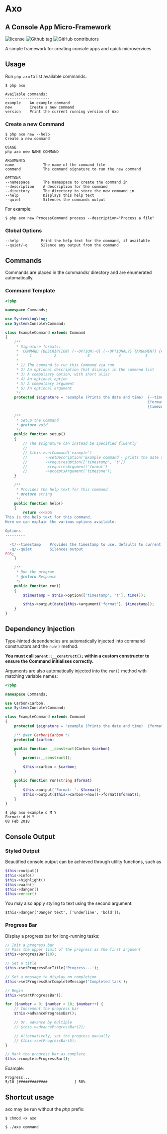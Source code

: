 # Axo
## A Console App Micro-Framework

![license](https://img.shields.io/github/license/ampersa/console-app.svg)
![Github tag](https://img.shields.io/github/tag/ampersa/console-app.svg)
![GitHub contributors](https://img.shields.io/github/contributors/ampersa/console-app.svg)

A simple framework for creating console apps and quick microservices

## Usage

Run ```php axo``` to list available commands:

```
$ php axo

Available commands:
--------------------
example    An example command
new        Create a new command
version    Print the current running version of Axo
```

### Create a new Command

```
$ php axo new --help
Create a new command

USAGE
php axo new NAME COMMAND

ARGUMENTS
name             The name of the command file
command          The command signature to run the new command

OPTIONS
--namespace      The namespace to create the command in
--description    A description for the command
--directory      The directory to store the new command in
--help           Displays this help text
--quiet          Silences the commands output
```

For example:
```
$ php axo new ProcessCommand process --description="Process a file"
```

### Global Options

```
--help          Print the help text for the command, if available
--quiet/-q      Silence any output from the command
```

## Commands

Commands are placed in the commands/ directory and are enumerated automatically.

### Command Template

```php
<?php

namespace Commands;

use System\Log\Log;
use System\Console\Command;

class ExampleCommand extends Command
{
    /**
     * Signature formats:
     *  COMMAND (DESCRIPTION) {--OPTION|-O} {--OPTIONAL?} {ARGUMENT} {ARGUMENT?}
     *     1          2              3             4           5          6
     *
     * 1) The command to run this Command via run
     * 2) An optional description that displays in the command list
     * 3) A compulsary option, with short alias
     * 4) An optional option
     * 5) A compulsary argument
     * 6) An optional argument
     */
    protected $signature = 'example (Prints the date and time)  {--timestamp|-t}
                                                                {format}
                                                                {timezone?}';

    /**
     * Setup the Command
     * @return void
     */
    public function setup()
    {
        // The $signature can instead be specified fluently
        //
        // $this->setCommand('example')
        //        ->setDescription('Example command - prints the date and time')
        //        ->requiresOption(['timestamp', 't'])
        //        ->requiresArgument('format')
        //        ->acceptsArgument('timezone');
    }

    /**
     * Provides the help text for this command
     * @return string
     */
    public function help()
    {
        return <<<EOS
This is the help text for this command.
Here we can explain the various options available.

Options
---------

  -t/--timestamp    Provides the timestamp to use, defaults to current
  -q/--quiet        Silences output
EOS;
    }

    /**
     * Run the program
     * @return Response
     */
    public function run()
    {
        $timestamp = $this->option(['timestamp', 't'], time());

        $this->output(date($this->argument('format'), $timestamp));
    }
}

```

## Dependency Injection

Type-hinted dependencies are automatically injected into command constructors and the ```run()``` method.

**You must call ```parent::__construct();``` within a custom constructor to ensure the Command initialises correctly.**

Arguments are also automatically injected into the ```run()``` method with matching variable names:

```php
<?php

namespace Commands;

use Carbon\Carbon;
use System\Console\Command;

class ExampleCommand extends Command
{
    protected $signature = 'example (Prints the date and time)  {format}';

    /** @var Carbon\Carbon */
    protected $carbon;

    public function __construct(Carbon $carbon)
    {
        parent::__construct();

        $this->carbon = $carbon;
    }

    public function run(string $format)
    {
        $this->output('Format: '. $format);
        $this->output($this->carbon->now()->format($format));
    }
}

```

```
$ php axo example d M Y
Format: d M Y
08 Feb 2018
```

## Console Output

### Styled Output

Beautified console output can be achieved through utility functions, such as

```php
$this->output()
$this->info()
$this->highlight()
$this->warn()
$this->danger()
$this->error()
```

You may also apply styling to text using the second argument:

```
$this->danger('Danger text', ['underline', 'bold']);
```

### Progress Bar

Display a progress bar for long-running tasks:

```php
// Init a progress bar
// Pass the upper limit of the progress as the first argument
$this->progressBar(10);

// Set a title
$this->setProgressBarTitle('Progress...');

// Set a message to display on completion
$this->setProgressBarCompleteMessage('Completed task');

// Begin
$this->startProgressBar();

for ($number = 0; $number < 10; $number++) {
    // Increment the progress bar
    $this->advanceProgressBar();

    // Or, advance by multiple
    // $this->advanceProgressBar(2);

    // Alternatively, set the progress manually
    // $this->setProgressBar(5);
}

// Mark the progress bar as complete
$this->completeProgressBar();
```

Example:

```
Progress...
5/10 [#############            ] 50%

```

## Shortcut usage

axo may be run without the _php_ prefix:

```
$ chmod +x axo

$ ./axo command
```
